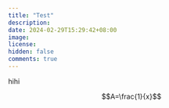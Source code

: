 ```yaml
---
title: "Test"
description:
date: 2024-02-29T15:29:42+08:00
image:
license:
hidden: false
comments: true
---
```


hihi

$$A=\frac{1}{x}$$
